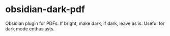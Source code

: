 # obsidian-dark-pdf

Obsidian plugin for PDFs: If bright, make dark, if dark, leave as is. Useful for dark mode enthusiasts.